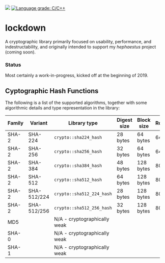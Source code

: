 ![](https://github.com/enigmata/lockdown/workflows/Build%20and%20test/badge.svg) [![Language grade: C/C++](https://img.shields.io/lgtm/grade/cpp/g/enigmata/lockdown.svg?logo=lgtm&logoWidth=18)](https://lgtm.com/projects/g/enigmata/lockdown/context:cpp)

# lockdown

A cryptographic library primarily focused on usability, performance, and
indestructability, and originally intended to support my _hephaestus_
project (coming soon).

### Status

Most certainly a work-in-progress, kicked off at the beginning of 2019.

## Cyptographic Hash Functions

The following is a list of the supported algorithms, together with some
algorithmic details and type representation in the library:

Family|Variant     |Library type             |Digest size|Block size |Rounds
------|------------|-------------------------|-----------|-----------|----
SHA-2 | SHA-224    |`crypto::sha224_hash`    |28 bytes   |64 bytes   |64
SHA-2 | SHA-256    |`crypto::sha256_hash`    |32 bytes   |64 bytes   |64
SHA-2 | SHA-384    |`crypto::sha384_hash`    |48 bytes   |128 bytes  |80
SHA-2 | SHA-512    |`crypto::sha512_hash`    |64 bytes   |128 bytes  |80
SHA-2 | SHA-512/224|`crypto::sha512_224_hash`|28 bytes   |128 bytes  |80
SHA-2 | SHA-512/256|`crypto::sha512_256_hash`|32 bytes   |128 bytes  |80
MD5   |            |N/A - cryptographically weak
SHA-0 |            |N/A - cryptographically weak
SHA-1 |            |N/A - cryptographically weak
